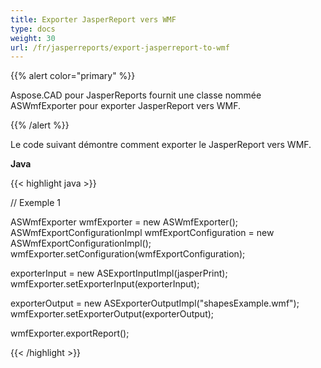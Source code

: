```yaml
---
title: Exporter JasperReport vers WMF
type: docs
weight: 30
url: /fr/jasperreports/export-jasperreport-to-wmf
---
```


{{% alert color="primary" %}}

Aspose.CAD pour JasperReports fournit une classe nommée ASWmfExporter pour exporter JasperReport vers WMF.

{{% /alert %}}

Le code suivant démontre comment exporter le JasperReport vers WMF.

**Java**

{{< highlight java >}}

// Exemple 1

ASWmfExporter wmfExporter = new ASWmfExporter();
ASWmfExportConfigurationImpl wmfExportConfiguration = new ASWmfExportConfigurationImpl();
wmfExporter.setConfiguration(wmfExportConfiguration);

exporterInput = new ASExportInputImpl(jasperPrint);
wmfExporter.setExporterInput(exporterInput);

exporterOutput = new ASExporterOutputImpl("shapesExample.wmf");
wmfExporter.setExporterOutput(exporterOutput);

wmfExporter.exportReport();

{{< /highlight >}}
